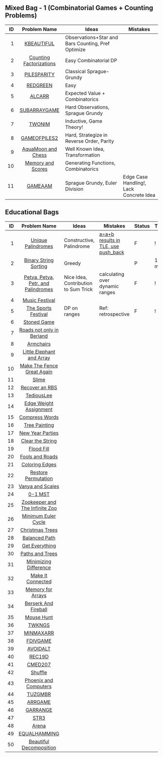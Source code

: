## Mixed Bag - 1 (Combinatorial Games + Counting Problems)

| ID  | Problem Name | Ideas | Mistakes |
|---:|:---:|---|---|
|1|[KBEAUTIFUL](https://www.codechef.com/problems/KBEAUTIFUL)|Observations+Star and Bars Counting, Pref Optimize||
|2|[Counting Factorizations](https://codeforces.com/contest/1794/problem/D)|Easy Combinatorial DP||
|3|[PILESPARITY](https://www.codechef.com/START58B/problems/PILESPARITY)|Classical Sprague-Grundy||
|4|[REDGREEN](https://www.codechef.com/problems/REDGREEN)|Easy||
|5|[ALCARR](https://www.codechef.com/problems/ALCARR)|Expected Value + Combinatorics||
|6|[SUBARRAYGAME](https://www.codechef.com/problems/SUBARRAYGAME)|Hard Observations, Sprague Grundy||
|7|[TWONIM](https://www.codechef.com/problems/TWONIM)|Inductive, Game Theory!||
|8|[GAMEOFPILES2](https://www.codechef.com/JULY221B/problems/GAMEOFPILES2)|Hard, Strategize in Reverse Order, Parity||
|9|[AquaMoon and Chess](https://codeforces.com/problemset/problem/1545/B)|Well Known Idea, Transformation||
|10|[Memory and Scores](https://codeforces.com.cn/problemset/problem/712/D)|Generating Functions, Combinatorics||
|11|[GAMEAAM](https://www.codechef.com/COOK42/problems/GAMEAAM)|Sprague Grundy, Euler Division|Edge Case Handling!, Lack Concrete Idea|


## Educational Bags

| ID  | Problem Name | Ideas | Mistakes |Status| Time |  
|---:|:---:|---|---|---|---|
|1|[Unique Palindromes](https://codeforces.com/problemset/problem/1823/D)|Constructive, Palindrome|[a=a+b results in TLE, use push_back ](https://stackoverflow.com/questions/611263/efficient-string-concatenation-in-c)|F|!|
|2|[Binary String Sorting](https://codeforces.com/problemset/problem/1809/D)|Greedy||P|10 mins|
|3|[Petya, Petya, Petr, and Palindromes](https://codeforces.com/problemset/problem/1808/D)|Nice Idea, Contribution to Sum Trick|calculating over dynamic ranges |F|!|
|4|[Music Festival](https://codeforces.com/problemset/problem/1801/C)|||
|5|[The Sports Festival](https://codeforces.com/problemset/problem/1509/C)|DP on ranges|Ref: retrospective|F|!|
|6|[Stoned Game](https://codeforces.com/problemset/problem/1396/B)|||
|7|[Roads not only in Berland](https://codeforces.com/problemset/problem/25/D)|||
|8|[Armchairs](https://codeforces.com/problemset/problem/1525/D)|||
|9|[Little Elephant and Array](https://codeforces.com/contest/220/problem/B)|||
|10|[Make The Fence Great Again](https://codeforces.com/problemset/problem/1221/D)|||
|11|[Slime](https://codeforces.com/problemset/problem/1038/D)|||
|12|[Recover an RBS](https://codeforces.com/problemset/problem/1709/C)|||
|13|[TediousLee](https://codeforces.com/problemset/problem/1369/D)|||
|14|[Edge Weight Assignment](https://codeforces.com/problemset/problem/1338/B)|||
|15|[Compress Words](https://codeforces.com/problemset/problem/1200/E)|||
|16|[Tree Painting](https://codeforces.com/problemset/problem/1187/E)|||
|17|[New Year Parties](https://codeforces.com/problemset/problem/1283/E)|||
|18|[Clear the String](https://codeforces.com/problemset/problem/1132/F)|||
|19|[Flood Fill](https://codeforces.com/problemset/problem/1114/D)|||
|20|[Fools and Roads](https://codeforces.com/problemset/problem/191/C)|||
|21|[Coloring Edges](https://codeforces.com/problemset/problem/1217/D)|||
|22|[Restore Permutation](https://codeforces.com/problemset/problem/1208/D)|||
|23|[Vanya and Scales](https://codeforces.com/problemset/problem/552/C)|||
|24|[0-1 MST](https://codeforces.com/problemset/problem/1242/B)|||
|25|[Zookeeper and The Infinite Zoo](https://codeforces.com/problemset/problem/1491/D)|||
|26|[Minimum Euler Cycle](https://codeforces.com/problemset/problem/1334/D)|||
|27|[Christmas Trees](https://codeforces.com/problemset/problem/1283/D)|||
|28|[Balanced Path](https://atcoder.jp/contests/abc147/tasks/abc147_e)|||
|29|[Get Everything](https://atcoder.jp/contests/abc142/tasks/abc142_e)|||
|30|[Paths and Trees](https://codeforces.com/problemset/problem/545/E)|||
|31|[Minimizing Difference](https://codeforces.com/problemset/problem/1244/E)|||
|32|[Make It Connected](https://codeforces.com/problemset/problem/1095/F)|||
|33|[Memory for Arrays](https://codeforces.com/contest/309/problem/C)|||
|34|[Berserk And Fireball](https://codeforces.com/problemset/problem/1380/D)|||
|35|[Mouse Hunt](https://codeforces.com/problemset/problem/1027/D)|||
|36|[TWKNGS](https://www.codechef.com/problems/TWKNGS)|||
|37|[MINMAXARR](https://www.codechef.com/problems/MINMAXARR)|||
|38|[FDIVGAME](https://www.codechef.com/problems/FDIVGAME)|||
|39|[AVOIDALT](https://www.codechef.com/START32B/problems/AVOIDALT)|||
|40|[REC19D](https://www.codechef.com/REC1921/problems/REC19D)|||
|41|[CMED207](https://www.codechef.com/MEDC2021/problems/CMED207)|||
|42|[Shuffle](https://codeforces.com/problemset/problem/1622/D)|||
|43|[Phoenix and Computers](https://codeforces.com/problemset/problem/1515/E)|||
|44|[TUZGMBR](https://www.codechef.com/problems/TUZGMBR/)|||
|45|[ARRGAME](https://www.codechef.com/problems/ARRGAME)|||
|46|[GARRANGE](https://www.codechef.com/problems/GARRANGE)|||
|47|[STR3](https://www.codechef.com/problems/STR3)|||
|48|[Arena](https://codeforces.com/problemset/problem/1606/E)|||
|49|[EQUALHAMMING](https://www.codechef.com/problems/EQUALHAMMING)|||
|50|[Beautiful Decomposition](https://codeforces.com/problemset/problem/279/E)|||
